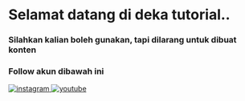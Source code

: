 <h1 >Selamat datang di deka tutorial..</h1>
<h3 >Silahkan kalian boleh gunakan, tapi dilarang untuk dibuat konten</h3>
<h3 >Follow akun dibawah ini</h3>

<!-- ## Connect with me   -->
<div align="start">
<a href="https://instagram.com/deka_tutorial" target="_blank">
<img src=https://img.shields.io/badge/instagram-%23000000.svg?&style=for-the-badge&logo=instagram&logoColor=white alt=instagram style="margin-bottom: 5px;" />
</a>
<a href="https://www.youtube.com/user/dekatutorial" target="_blank">
<img src=https://img.shields.io/badge/youtube-%23EE4831.svg?&style=for-the-badge&logo=youtube&logoColor=white alt=youtube style="margin-bottom: 5px;" />
</a>  
</div>  
